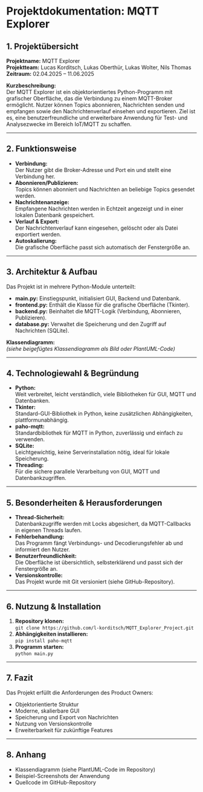 # Projektdokumentation: MQTT Explorer

## 1. Projektübersicht

**Projektname:** MQTT Explorer  
**Projektteam:** Lucas Korditsch, Lukas Oberthür, Lukas Wolter, Nils Thomas  
**Zeitraum:** 02.04.2025 – 11.06.2025

**Kurzbeschreibung:**  
Der MQTT Explorer ist ein objektorientiertes Python-Programm mit grafischer Oberfläche, das die Verbindung zu einem MQTT-Broker ermöglicht. Nutzer können Topics abonnieren, Nachrichten senden und empfangen sowie den Nachrichtenverlauf einsehen und exportieren. Ziel ist es, eine benutzerfreundliche und erweiterbare Anwendung für Test- und Analysezwecke im Bereich IoT/MQTT zu schaffen.

---

## 2. Funktionsweise

- **Verbindung:**  
  Der Nutzer gibt die Broker-Adresse und Port ein und stellt eine Verbindung her.
- **Abonnieren/Publizieren:**  
  Topics können abonniert und Nachrichten an beliebige Topics gesendet werden.
- **Nachrichtenanzeige:**  
  Empfangene Nachrichten werden in Echtzeit angezeigt und in einer lokalen Datenbank gespeichert.
- **Verlauf & Export:**  
  Der Nachrichtenverlauf kann eingesehen, gelöscht oder als Datei exportiert werden.
- **Autoskalierung:**  
  Die grafische Oberfläche passt sich automatisch der Fenstergröße an.

---

## 3. Architektur & Aufbau

Das Projekt ist in mehrere Python-Module unterteilt:

- **main.py:** Einstiegspunkt, initialisiert GUI, Backend und Datenbank.
- **frontend.py:** Enthält die Klasse für die grafische Oberfläche (Tkinter).
- **backend.py:** Beinhaltet die MQTT-Logik (Verbindung, Abonnieren, Publizieren).
- **database.py:** Verwaltet die Speicherung und den Zugriff auf Nachrichten (SQLite).

**Klassendiagramm:**  
*(siehe beigefügtes Klassendiagramm als Bild oder PlantUML-Code)*

---

## 4. Technologiewahl & Begründung

- **Python:**  
  Weit verbreitet, leicht verständlich, viele Bibliotheken für GUI, MQTT und Datenbanken.
- **Tkinter:**  
  Standard-GUI-Bibliothek in Python, keine zusätzlichen Abhängigkeiten, plattformunabhängig.
- **paho-mqtt:**  
  Standardbibliothek für MQTT in Python, zuverlässig und einfach zu verwenden.
- **SQLite:**  
  Leichtgewichtig, keine Serverinstallation nötig, ideal für lokale Speicherung.
- **Threading:**  
  Für die sichere parallele Verarbeitung von GUI, MQTT und Datenbankzugriffen.

---

## 5. Besonderheiten & Herausforderungen

- **Thread-Sicherheit:**  
  Datenbankzugriffe werden mit Locks abgesichert, da MQTT-Callbacks in eigenen Threads laufen.
- **Fehlerbehandlung:**  
  Das Programm fängt Verbindungs- und Decodierungsfehler ab und informiert den Nutzer.
- **Benutzerfreundlichkeit:**  
  Die Oberfläche ist übersichtlich, selbsterklärend und passt sich der Fenstergröße an.
- **Versionskontrolle:**  
  Das Projekt wurde mit Git versioniert (siehe GitHub-Repository).

---

## 6. Nutzung & Installation

1. **Repository klonen:**  
   `git clone https://github.com/l-korditsch/MQTT_Explorer_Project.git`
2. **Abhängigkeiten installieren:**  
   `pip install paho-mqtt`
3. **Programm starten:**  
   `python main.py`

---

## 7. Fazit

Das Projekt erfüllt die Anforderungen des Product Owners:  
- Objektorientierte Struktur  
- Moderne, skalierbare GUI  
- Speicherung und Export von Nachrichten  
- Nutzung von Versionskontrolle  
- Erweiterbarkeit für zukünftige Features

---

## 8. Anhang

- Klassendiagramm (siehe PlantUML-Code im Repository)
- Beispiel-Screenshots der Anwendung
- Quellcode im GitHub-Repository